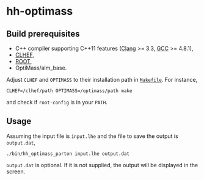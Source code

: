 # hh-optimass

## Build prerequisites

* C++ compiler supporting C++11 features ([Clang](http://clang.llvm.org/cxx_status.html) >= 3.3, [GCC](https://gcc.gnu.org/projects/cxx-status.html) >= 4.8.1),
* [CLHEF](https://github.com/cbpark/CLHEF),
* [ROOT](https://root.cern.ch),
* OptiMass/alm_base.

Adjust `CLHEF` and `OPTIMASS` to their installation path in [`Makefile`](Makefile). For instance,

```
CLHEF=/clhef/path OPTIMASS=/optimass/path make
```

and check if `root-config` is in your `PATH`.

## Usage

Assuming the input file is `input.lhe` and the file to save the output is `output.dat`,

```
./bin/hh_optimass_parton input.lhe output.dat
```

`output.dat` is optional. If it is not supplied, the output will be displayed in the screen.
